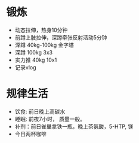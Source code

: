# 锻炼
- 动态拉伸，热身10分钟
- 前蹲上肢拉伸，深蹲牵张反射活动5分钟
- 深蹲 40kg-100kg 金字塔
- 深蹲 100kg 3x3
- 实力推 40kg 10x1
- 记录vlog

# 规律生活
- 饮食: 前日晚上高碳水
- 睡眠: 前夜7小时， 质量一般。
- 补剂：前日雀巢拿铁一瓶，晚上茶氨酸，5-HTP, 镁
- 今日两杯咖啡






